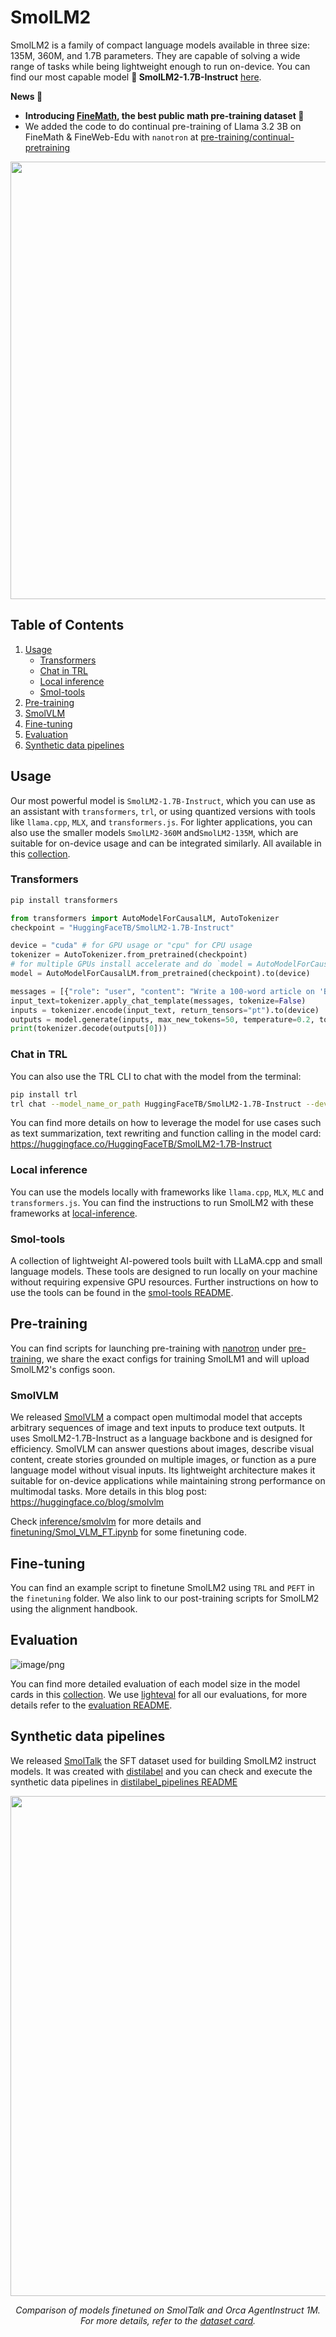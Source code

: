 # SmolLM2
SmolLM2 is a family of compact language models available in three size: 135M, 360M, and 1.7B parameters. They are capable of solving a wide range of tasks while being lightweight enough to run on-device. You can find our most capable model **🤏 SmolLM2-1.7B-Instruct** [here](https://huggingface.co/HuggingFaceTB/SmolLM2-1.7B-Instruct).

**News 📰**
- **Introducing [FineMath](https://huggingface.co/datasets/HuggingFaceTB/finemath), the best public math pre-training dataset 🚀**
- We added the code to do continual pre-training of Llama 3.2 3B on FineMath & FineWeb-Edu with `nanotron` at [pre-training/continual-pretraining](pre-training/continual-pretraining)

<div align="center">
<img src="https://cdn-uploads.huggingface.co/production/uploads/61c141342aac764ce1654e43/RvHjdlRT5gGQt5mJuhXH9.png" width="700"/>
</div>

<!-- <img src="https://cdn-uploads.huggingface.co/production/uploads/61c141342aac764ce1654e43/y45hIMNREW7w_XpHYB_0q.png" alt="Evaluation Results" width="600"> -->

## Table of Contents
1. [Usage](#usage)
    - [Transformers](#transformers)
    - [Chat in TRL](#chat-in-trl)
    - [Local inference](#local-inference)
    - [Smol-tools](#smol-tools)
3. [Pre-training](#pre-training)
4. [SmolVLM](#smolvlm)
5. [Fine-tuning](#fine-tuning)
6. [Evaluation](#evaluation)
7. [Synthetic data pipelines](#synthetic-data-pipelines)

## Usage
Our most powerful model is `SmolLM2-1.7B-Instruct`, which you can use as an assistant with `transformers`, `trl`, or using quantized versions with tools like `llama.cpp`, `MLX`, and `transformers.js`. For lighter applications, you can also use the smaller models `SmolLM2-360M` and`SmolLM2-135M`, which are suitable for on-device usage and can be integrated similarly.
All available in this [collection](https://huggingface.co/collections/HuggingFaceTB/smollm2-6723884218bcda64b34d7db9).

### Transformers
```bash
pip install transformers
```

```python
from transformers import AutoModelForCausalLM, AutoTokenizer
checkpoint = "HuggingFaceTB/SmolLM2-1.7B-Instruct"

device = "cuda" # for GPU usage or "cpu" for CPU usage
tokenizer = AutoTokenizer.from_pretrained(checkpoint)
# for multiple GPUs install accelerate and do `model = AutoModelForCausalLM.from_pretrained(checkpoint, device_map="auto")`
model = AutoModelForCausalLM.from_pretrained(checkpoint).to(device)

messages = [{"role": "user", "content": "Write a 100-word article on 'Benefits of Open-Source in AI research"}]
input_text=tokenizer.apply_chat_template(messages, tokenize=False)
inputs = tokenizer.encode(input_text, return_tensors="pt").to(device)
outputs = model.generate(inputs, max_new_tokens=50, temperature=0.2, top_p=0.9, do_sample=True)
print(tokenizer.decode(outputs[0]))
```

### Chat in TRL
You can also use the TRL CLI to chat with the model from the terminal:
```bash
pip install trl
trl chat --model_name_or_path HuggingFaceTB/SmolLM2-1.7B-Instruct --device cpu
```

You can find more details on how to leverage the model for use cases such as text summarization, text rewriting and function calling in the model card: https://huggingface.co/HuggingFaceTB/SmolLM2-1.7B-Instruct 

### Local inference
You can use the models locally with frameworks like `llama.cpp`, `MLX`, `MLC` and `transformers.js`. You can find the instructions to run SmolLM2 with these frameworks at [local-inference](local_inference/README.md).

### Smol-tools
A collection of lightweight AI-powered tools built with LLaMA.cpp and small language models. These tools are designed to run locally on your machine without requiring expensive GPU resources.
Further instructions on how to use the tools can be found in the [smol-tools README](smol_tools/README.md).

## Pre-training
You can find scripts for launching pre-training with [nanotron](https://github.com/huggingface/nanotron/) under [pre-training](pre-training/README.md), we share the exact configs for training SmolLM1 and will upload SmolLM2's configs soon.

### SmolVLM
We released [SmolVLM](https://huggingface.co/HuggingFaceTB/SmolVLM-Instruct) a compact open multimodal model that accepts arbitrary sequences of image and text inputs to produce text outputs. It uses SmolLM2-1.7B-Instruct as a language backbone and is designed for efficiency. SmolVLM can answer questions about images, describe visual content, create stories grounded on multiple images, or function as a pure language model without visual inputs. Its lightweight architecture makes it suitable for on-device applications while maintaining strong performance on multimodal tasks. More details in this blog post: https://huggingface.co/blog/smolvlm

Check [inference/smolvlm](inference/smolvlm/README.md) for more details and [finetuning/Smol_VLM_FT.ipynb](https://github.com/huggingface/smollm/blob/147aeabd358fc07bdc1e0717f5918f8cd4583cf4/finetuning/Smol_VLM_FT.ipynb) for some finetuning code.

## Fine-tuning
You can find an example script to finetune SmolLM2 using `TRL` and `PEFT` in the `finetuning` folder. We also link to our post-training scripts for SmolLM2 using the alignment handbook.

## Evaluation
![image/png](https://cdn-uploads.huggingface.co/production/uploads/61c141342aac764ce1654e43/T-cHJVA7FBaI0cgDApzEj.png)

You can find more detailed evaluation of each model size in the model cards in this [collection](https://huggingface.co/collections/HuggingFaceTB/smollm2-6723884218bcda64b34d7db9).
We use [lighteval](https://github.com/huggingface/lighteval) for all our evaluations, for more details refer to the [evaluation README](evaluation/README.md).

## Synthetic data pipelines
We released [SmolTalk](https://huggingface.co/datasets/HuggingFaceTB/smoltalk) the SFT dataset used for building SmolLM2 instruct models. It was created with [distilabel](https://github.com/argilla-io/distilabel) and you can check and execute the synthetic data pipelines in [distilabel_pipelines README](distilabel_pipelines/README.md)

<div align="center">
<img src="https://cdn-uploads.huggingface.co/production/uploads/61c141342aac764ce1654e43/JLTEbnsBQ_qY032mxFzgC.png" width="800"/>
<p><em>Comparison of models finetuned on SmolTalk and Orca AgentInstruct 1M. For more details, refer to the <a href="https://huggingface.co/datasets/HuggingFaceTB/smoltalk" target="_blank">dataset card</a>.</em></p>
</div>
